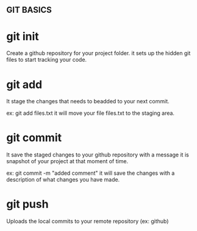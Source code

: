 ## GIT BASICS

# git init
Create a github repository for your project folder.
it sets up the hidden git files to start tracking your code.

# git add
It stage the changes that needs to beadded to your next commit.

ex: git add files.txt
it will move your file files.txt to the staging area.

# git commit
It save the staged changes to your github repository with a message
it is snapshot of your project at that moment of time.

ex: git commit -m "added comment"
it will save the changes with a description of what changes you have made.

# git push
Uploads the local commits to your remote repository (ex: github)
